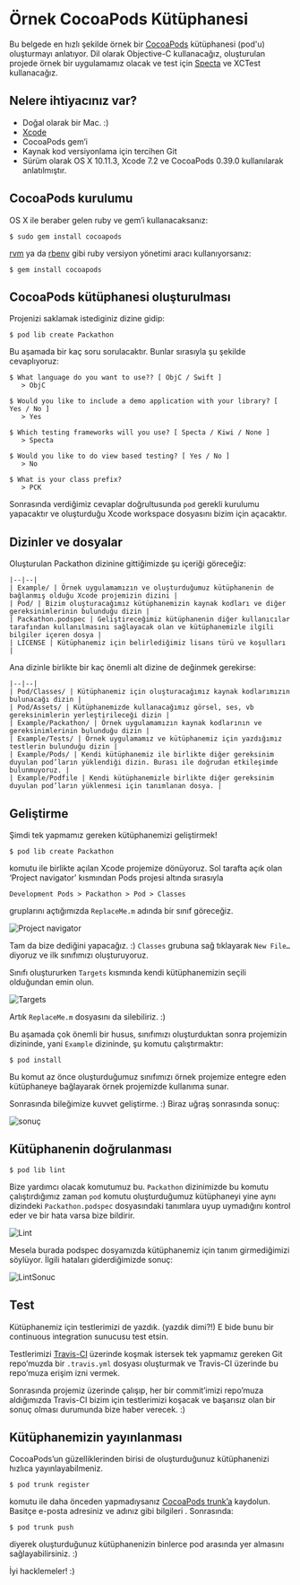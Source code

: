 
# Örnek CocoaPods Kütüphanesi

Bu belgede en hızlı şekilde örnek bir [CocoaPods](https://cocoapods.org) kütüphanesi (pod'u) oluşturmayı anlatıyor.
Dil olarak Objective-C kullanacağız, oluşturulan projede örnek bir uygulamamız olacak ve test için [Specta](https://github.com/specta/specta) ve XCTest kullanacağız.

## Nelere ihtiyacınız var?

* Doğal olarak bir Mac. :)
* [Xcode](https://developer.apple.com/xcode/)
* CocoaPods gem’i
* Kaynak kod versiyonlama için tercihen Git
* Sürüm olarak OS X 10.11.3, Xcode 7.2 ve CocoaPods 0.39.0 kullanılarak anlatılmıştır.

## CocoaPods kurulumu

OS X ile beraber gelen ruby ve gem’i kullanacaksanız:

	$ sudo gem install cocoapods

[rvm](http://rvm.io) ya da [rbenv](https://github.com/rbenv/rbenv) gibi ruby versiyon yönetimi aracı kullanıyorsanız:

	$ gem install cocoapods

## CocoaPods kütüphanesi oluşturulması

Projenizi saklamak istediginiz dizine gidip:

	$ pod lib create Packathon

Bu aşamada bir kaç soru sorulacaktır. Bunlar sırasıyla şu şekilde cevaplıyoruz:

	$ What language do you want to use?? [ ObjC / Swift ]
	   > ObjC

	$ Would you like to include a demo application with your library? [ Yes / No ]
	   > Yes

	$ Which testing frameworks will you use? [ Specta / Kiwi / None ]
	   > Specta

	$ Would you like to do view based testing? [ Yes / No ]
	   > No

	$ What is your class prefix?
	   > PCK

Sonrasında verdiğimiz cevaplar doğrultusunda `pod` gerekli kurulumu yapacaktır ve oluşturduğu Xcode workspace dosyasını bizim için açacaktır.

## Dizinler ve dosyalar

Oluşturulan Packathon dizinine gittiğimizde şu içeriği göreceğiz:

```
|--|--|
| Example/ | Örnek uygulamamızın ve oluşturduğumuz kütüphanenin de bağlanmış olduğu Xcode projemizin dizini |
| Pod/ | Bizim oluşturacağımız kütüphanemizin kaynak kodları ve diğer gereksinimlerinin bulunduğu dizin |
| Packathon.podspec | Geliştireceğimiz kütüphanenin diğer kullanıcılar tarafından kullanılmasını sağlayacak olan ve kütüphanemizle ilgili bilgiler içeren dosya |
| LICENSE | Kütüphanemiz için belirlediğimiz lisans türü ve koşulları |
```

Ana dizinle birlikte bir kaç önemli alt dizine de değinmek gerekirse:

```
|--|--|
| Pod/Classes/ | Kütüphanemiz için oluşturacağımız kaynak kodlarımızın bulunacağı dizin |
| Pod/Assets/ | Kütüphanemizde kullanacağımız görsel, ses, vb gereksinimlerin yerleştirileceği dizin |
| Example/Packathon/ | Örnek uygulamamızın kaynak kodlarının ve gereksinimlerinin bulunduğu dizin |
| Example/Tests/ | Örnek uygulamamız ve kütüphanemiz için yazdığımız testlerin bulunduğu dizin |
| Example/Pods/ | Kendi kütüphanemiz ile birlikte diğer gereksinim duyulan pod’ların yüklendiği dizin. Burası ile doğrudan etkileşimde bulunmuyoruz. |
| Example/Podfile | Kendi kütüphanemizle birlikte diğer gereksinim duyulan pod’ların yüklenmesi için tanımlanan dosya. |
```

## Geliştirme

Şimdi tek yapmamız gereken kütüphanemizi geliştirmek!

	$ pod lib create Packathon

komutu ile birlikte açılan Xcode projemize dönüyoruz. Sol tarafta açık olan ‘Project navigator’ kısmından Pods projesi altında sırasıyla 

	Development Pods > Packathon > Pod > Classes

gruplarını açtığımızda `ReplaceMe.m` adında bir sınıf göreceğiz. 

![Project navigator](Images/Project_navigator.png)

Tam da bize dediğini yapacağız. :) `Classes` grubuna sağ tıklayarak `New File…` diyoruz ve ilk sınıfımızı oluşturuyoruz. 

Sınıfı oluştururken `Targets` kısmında kendi kütüphanemizin seçili olduğundan emin olun.

![Targets](Images/Targets.png)

Artık `ReplaceMe.m` dosyasını da silebiliriz. :)

Bu aşamada çok önemli bir husus, sınıfımızı oluşturduktan sonra projemizin dizininde, yani `Example` dizininde, şu komutu çalıştırmaktır:

	$ pod install

Bu komut az önce oluşturduğumuz sınıfımızı örnek projemize entegre eden kütüphaneye bağlayarak örnek projemizde kullanıma sunar.

Sonrasında bileğimize kuvvet geliştirme. :) Biraz uğraş sonrasında sonuç:

![sonuç](Images/Sonuç.png)

## Kütüphanenin doğrulanması

	$ pod lib lint

Bize yardımcı olacak komutumuz bu. `Packathon` dizinimizde bu komutu çalıştırdığımız zaman `pod` komutu oluşturduğumuz kütüphaneyi yine aynı dizindeki `Packathon.podspec` dosyasındaki tanımlara uyup uymadığını kontrol eder ve bir hata varsa bize bildirir.

![Lint](Images/Lint.png)

Mesela burada podspec dosyamızda kütüphanemiz için tanım girmediğimizi söylüyor. İlgili hataları giderdiğimizde sonuç:

![LintSonuc](Images/LintSonuç.png)

## Test

Kütüphanemiz için testlerimizi de yazdık. (yazdık dimi?!) E bide bunu bir continuous integration sunucusu test etsin.

Testlerimizi [Travis-CI](https://travis-ci.org) üzerinde koşmak istersek tek yapmamız gereken Git repo’muzda bir `.travis.yml` dosyası oluşturmak ve Travis-CI üzerinde bu repo’muza erişim izni vermek. 

Sonrasında projemiz üzerinde çalışıp, her bir commit’imizi repo’muza aldığımızda Travis-CI bizim için testlerimizi koşacak ve başarısız olan bir sonuç olması durumunda bize haber verecek. :)

## Kütüphanemizin yayınlanması

CocoaPods’un güzelliklerinden birisi de oluşturduğunuz kütüphanenizi hızlıca yayınlayabilmeniz.

	$ pod trunk register

komutu ile daha önceden yapmadıysanız [CocoaPods trunk’a](https://guides.cocoapods.org/making/getting-setup-with-trunk.html) kaydolun. Basitçe e-posta adresiniz ve adınız gibi bilgileri . Sonrasında: 

	$ pod trunk push

diyerek oluşturduğunuz kütüphanenizin binlerce pod arasında yer almasını sağlayabilirsiniz. :)

İyi hacklemeler! :)
